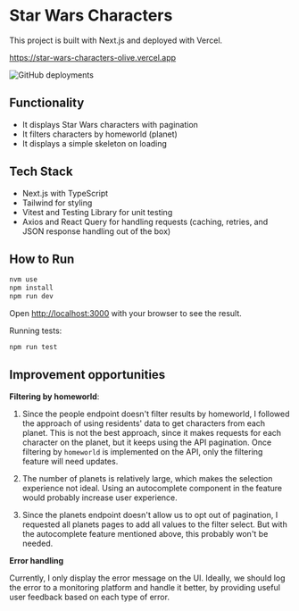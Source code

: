 # Star Wars Characters

This project is built with Next.js and deployed with Vercel.

https://star-wars-characters-olive.vercel.app

![GitHub deployments](https://img.shields.io/github/deployments/flavianunes/star-wars-characters/production?label=Deploy)

## Functionality

- It displays Star Wars characters with pagination
- It filters characters by homeworld (planet)
- It displays a simple skeleton on loading

## Tech Stack

- Next.js with TypeScript
- Tailwind for styling
- Vitest and Testing Library for unit testing
- Axios and React Query for handling requests (caching, retries, and JSON response handling out of the box)

## How to Run

```bash
nvm use
npm install
npm run dev
```

Open [http://localhost:3000](http://localhost:3000) with your browser to see the result.

Running tests:

```bash
npm run test
```

## Improvement opportunities

**Filtering by homeworld**:

1. Since the people endpoint doesn't filter results by homeworld, I followed the approach of using residents' data to get characters from each planet. This is not the best approach, since it makes requests for each character on the planet, but it keeps using the API pagination. Once filtering by `homeworld` is implemented on the API, only the filtering feature will need updates.

2. The number of planets is relatively large, which makes the selection experience not ideal. Using an autocomplete component in the feature would probably increase user experience.

3. Since the planets endpoint doesn't allow us to opt out of pagination, I requested all planets pages to add all values to the filter select. But with the autocomplete feature mentioned above, this probably won't be needed.

**Error handling**

Currently, I only display the error message on the UI. Ideally, we should log the error to a monitoring platform and handle it better, by providing useful user feedback based on each type of error.
